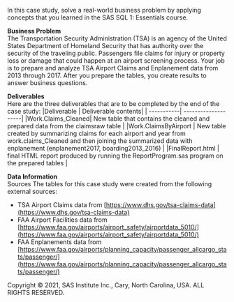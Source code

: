 In this case study, solve a real-world business problem by applying concepts that you learned in the SAS SQL 1: Essentials course.<br>

**Business Problem**<br>
The Transportation Security Administration (TSA) is an agency of the United States Department of Homeland Security that has authority over the security of the traveling public. Passengers file claims for injury or property loss or damage that could happen at an airport screening process. Your job is to prepare and analyze TSA Airport Claims and Enplanement data from 2013 through 2017. After you prepare the tables, you create results to answer business questions.<br>

**Deliverables**<br>
Here are the three deliverables that are to be completed by the end of the case study:
|Deliverable |  Deliverable contents|
| -----------|  --------------------|
|Work.Claims_Cleaned| New table that contains the cleaned and prepared data from the claimsraw table |
|Work.ClaimsByAirport | New table created by summarizing claims for each airport and year from work.claims_Cleaned and then joining the summarized data with enplanement (enplanement2017, boarding2013_2016) |
|FinalReport.html | final HTML report produced by running the ReportProgram.sas program on the prepared tables |

**Data Information**<br>
Sources
The tables for this case study were created from the following external sources:
* TSA Airport Claims data from [https://www.dhs.gov/tsa-claims-data](https://www.dhs.gov/tsa-claims-data)
* FAA Airport Facilities data from [https://www.faa.gov/airports/airport_safety/airportdata_5010/](https://www.faa.gov/airports/airport_safety/airportdata_5010/)
* FAA Enplanements data from [https://www.faa.gov/airports/planning_capacity/passenger_allcargo_stats/passenger/](https://www.faa.gov/airports/planning_capacity/passenger_allcargo_stats/passenger/)

Copyright © 2021, SAS Institute Inc., Cary, North Carolina, USA. ALL RIGHTS RESERVED.
